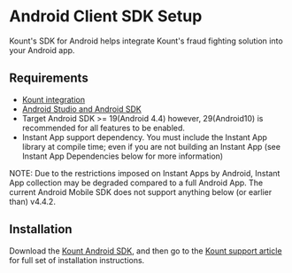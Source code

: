 Android Client SDK Setup
========================

Kount's SDK for Android helps integrate Kount's fraud fighting solution into
your Android app.

## Requirements

-   [Kount integration](http://www.kount.com/fraud-detection-software)
-   [Android Studio and Android
    SDK](http://developer.android.com/sdk/index.html)
-   Target Android SDK &gt;= 19(Android 4.4) however, 29(Android10) is recommended for all features to be enabled.
-   Instant App support dependency. You must include the Instant App library at compile time; even if you are not building an Instant App (see Instant App Dependencies below for more information)

NOTE: Due to the restrictions imposed on Instant Apps by Android, Instant App collection may be degraded compared to a full Android App. The current Android Mobile SDK does not support anything below (or earlier than) v4.4.2.

## Installation

Download the [Kount Android
SDK](https://github.com/Kount/kount-android-sdk), and then go to the [Kount support article](https://support.kount.com/hc/en-us/articles/360050315672-How-to-Integrate-the-Kount-SDK-into-an-Android-App) for full set of installation instructions.
